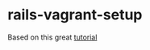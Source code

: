 # rails-vagrant-setup

Based on this great [tutorial](https://gorails.com/guides/using-vagrant-for-rails-development)
